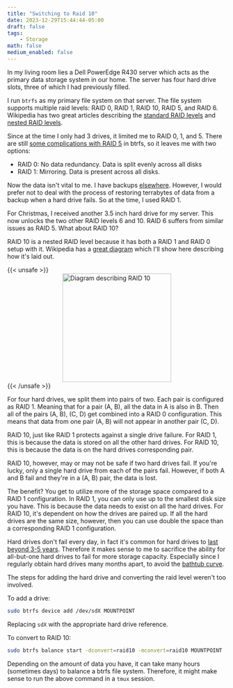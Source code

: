 ```yaml
---
title: "Switching to Raid 10"
date: 2023-12-29T15:44:44-05:00
draft: false
tags:
    - Storage
math: false
medium_enabled: false
---
```


In my living room lies a Dell PowerEdge R430 server which acts as the primary data storage system in our home. The server has four hard drive slots, three of which I had previously filled.

I run `btrfs` as my primary file system on that server. The file system supports multiple raid levels: RAID 0, RAID 1, RAID 10, RAID 5, and RAID 6. Wikipedia has two great articles describing the [standard RAID levels](https://en.wikipedia.org/wiki/Standard_RAID_levels) and [nested RAID levels](https://en.wikipedia.org/wiki/Nested_RAID_levels).

Since at the time I only had 3 drives, it limited me to RAID 0, 1, and 5. There are still [some complications with RAID 5](https://btrfs.readthedocs.io/en/latest/btrfs-man5.html#raid56-status-and-recommended-practices) in btrfs, so it leaves me with two options:

- RAID 0: No data redundancy. Data is split evenly across all disks
- RAID 1: Mirroring. Data is present across all disks.

Now the data isn't vital to me. I have backups [elsewhere](https://www.raidisnotabackup.com/). However, I would prefer not to deal with the process of restoring terrabytes of data from a backup when a hard drive fails. So at the time, I used RAID 1.

For Christmas, I received another 3.5 inch hard drive for my server. This now unlocks the two other RAID levels 6 and 10. RAID 6 suffers from similar issues as RAID 5. What about RAID 10?

RAID 10 is a nested RAID level because it has both a RAID 1 and RAID 0 setup with it.  Wikipedia has a [great diagram](https://en.wikipedia.org/wiki/Nested_RAID_levels#/media/File:RAID_10_01.svg) which I'll show here describing how it's laid out.

{{< unsafe >}}
<img style="display: block; margin: 0 auto;" src="/files/images/blog/202312291631.png" alt="Diagram describing RAID 10" width=250/>
{{< /unsafe >}}


For four hard drives, we split them into pairs of two. Each pair is configured as RAID 1. Meaning that for a pair (A, B), all the data in A is also in B. Then all of the pairs  (A, B), (C, D) get combined into a RAID 0 configuration. This means that data from one pair (A, B) will not appear in another pair (C, D).

RAID 10, just like RAID 1 protects against a single drive failure. For RAID 1, this is because the data is stored on all the other hard drives. For RAID 10, this is because the data is on the hard drives corresponding pair.

RAID 10, however, may or may not be safe if two hard drives fail. If you're lucky, only a single hard drive from each of the pairs fail. However, if both A and B fail and they're in a (A, B) pair, the data is lost.

The benefit? You get to utilize more of the storage space compared to a RAID 1 configuration. In RAID 1, you can only use up to the smallest disk size you have. This is because the data needs to exist on all the hard drives. For RAID 10, it's dependent on how the drives are paired up. If all the hard drives are the same size, however, then you can use double the space than a corresponding RAID 1 configuration. 

Hard drives don't fail every day, in fact it's common for hard drives to [last beyond 3-5 years](https://www.backblaze.com/blog/hard-drive-life-expectancy/). Therefore it makes sense to me to sacrifice the ability for all-but-one hard drives to fail for more storage capacity. Especially since I regularly obtain hard drives many months apart, to avoid the [bathtub curve](https://en.wikipedia.org/wiki/Bathtub_curve).

The steps for adding the hard drive and converting the raid level weren't too involved.

To add a drive:

```bash
sudo btrfs device add /dev/sdX MOUNTPOINT
```

Replacing `sdX` with the appropriate hard drive reference.

To convert to RAID 10:

```bash
sudo btrfs balance start -dconvert=raid10 -mconvert=raid10 MOUNTPOINT
```

Depending on the amount of data you have, it can take many hours (sometimes days) to balance a btrfs file system. Therefore, it might make sense to run the above command in a `tmux` session.

